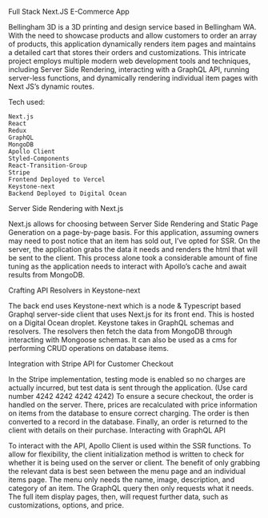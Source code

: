 Full Stack Next.JS E-Commerce App

Bellingham 3D is a 3D printing and design service based in Bellingham WA. With the need to showcase products and allow customers to order an array of products, this application dynamically renders item pages and maintains a detailed cart that stores their orders and customizations. This intricate project employs multiple modern web development tools and techniques, including Server Side Rendering, interacting with a GraphQL API, running server-less functions, and dynamically rendering individual item pages with Next JS’s dynamic routes.

Tech used:

    Next.js
    React
    Redux
    GraphQL
    MongoDB
    Apollo Client
    Styled-Components
    React-Transition-Group
    Stripe
    Frontend Deployed to Vercel
    Keystone-next
    Backend Deployed to Digital Ocean

Server Side Rendering with Next.js

Next.js allows for choosing between Server Side Rendering and Static Page Generation on a page-by-page basis. For this application, assuming owners may need to post notice that an item has sold out, I’ve opted for SSR. On the server, the application grabs the data it needs and renders the html that will be sent to the client. This process alone took a considerable amount of fine tuning as the application needs to interact with Apollo’s cache and await results from MongoDB.

Crafting API Resolvers in Keystone-next

The back end uses Keystone-next which is a node & Typescript based Graphql server-side client that uses Next.js for its front end. This is hosted on a Digital Ocean droplet. Keystone takes in GraphQL schemas and resolvers. The resolvers then fetch the data from MongoDB through interacting with Mongoose schemas. It can also be used as a cms for performing CRUD operations on database items.

Integration with Stripe API for Customer Checkout

In the Stripe implementation, testing mode is enabled so no charges are actually incurred, but test data is sent through the application. (Use card number 4242 4242 4242 4242) To ensure a secure checkout, the order is handled on the server. There, prices are recalculated with price information on items from the database to ensure correct charging. The order is then converted to a record in the database. Finally, an order is returned to the client with details on their purchase.
Interacting with GraphQL API

To interact with the API, Apollo Client is used within the SSR functions. To allow for flexibility, the client initialization method is written to check for whether it is being used on the server or client. The benefit of only grabbing the relevant data is best seen between the menu page and an individual items page. The menu only needs the name, image, description, and category of an item. The GraphQL query then only requests what it needs. The full item display pages, then, will request further data, such as customizations, options, and price.
